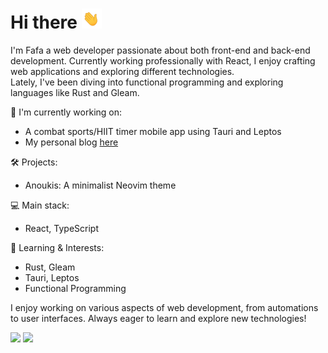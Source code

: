 <!-- ![Banner of my github profile](https://github.com/fafa-a/fafa-a/blob/main/assets/github-banner.webp "Picture of my github profile") -->
# Hi there ![waving hand emoji](https://github.com/fafa-a/fafa-a/blob/main/assets/waving-hand.gif)

I'm Fafa a web developer passionate about both front-end and back-end development. Currently working professionally with React, I enjoy crafting web applications and exploring different technologies.  
Lately, I've been diving into functional programming and exploring languages like Rust and Gleam.  

🔭 I'm currently working on:
- A combat sports/HIIT timer mobile app using Tauri and Leptos
- My personal blog [here](https://fafa-blog.pages.dev/)

🛠️ Projects:
- Anoukis: A minimalist Neovim theme

💻 Main stack:
- React, TypeScript

🌱 Learning & Interests:
- Rust, Gleam
- Tauri, Leptos
- Functional Programming

I enjoy working on various aspects of web development, from automations to user interfaces. Always eager to learn and explore new technologies!

<div>

  <img src="https://github-readme-stats.vercel.app/api/top-langs/?username=fafa-a&theme=buefy&layout=compact" />

<img  src="https://github-readme-stats.vercel.app/api?username=fafa-a&hide=contribs,prs&show_icons=true&count_private=true&theme=buefy" />

</div>
